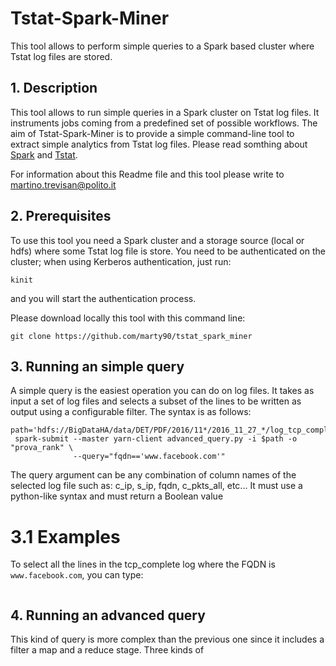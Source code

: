 # Tstat-Spark-Miner
This tool allows to perform simple queries to a Spark based cluster where Tstat log files are stored.

## 1. Description
This tool allows to run simple queries in a Spark cluster on Tstat log files.
It instruments jobs coming from a predefined set of possible workflows.
The aim of Tstat-Spark-Miner is to provide a simple command-line tool to extract simple analytics from Tstat log files.
Please read somthing about [Spark](http://spark.apache.org/) and [Tstat](http://tstat.polito.it).

For information about this Readme file and this tool please write to
[martino.trevisan@polito.it](mailto:martino.trevisan@polito.it)

## 2. Prerequisites
To use this tool you need a Spark cluster and a storage source (local or hdfs) where some Tstat log file is store.
You need to be authenticated on the cluster; when using Kerberos authentication, just run:
```
kinit
```
and you will start the authentication process.

Please download locally this tool with this command line:
```
git clone https://github.com/marty90/tstat_spark_miner
```

## 3. Running an simple query
A simple query is the easiest operation you can do on log files.
It takes as input a set of log files and selects a subset of the lines to be written as output using a configurable filter.
The syntax is as follows:
```
path='hdfs://BigDataHA/data/DET/PDF/2016/11*/2016_11_27_*/log_tcp_complete.gz'
 spark-submit --master yarn-client advanced_query.py -i $path -o "prova_rank" \
              --query="fqdn=='www.facebook.com'"
```
The query argument can be any combination of column names of the selected log file such as: c_ip, s_ip, fqdn, c_pkts_all, etc...
It must use a python-like syntax and must return a Boolean value

# 3.1 Examples
To select all the lines in the tcp_complete log where the FQDN is `www.facebook.com`, you can type:
```
```

## 4. Running an advanced query
This kind of query is more complex than the previous one since it includes a filter a map and a reduce stage.
Three kinds of 



